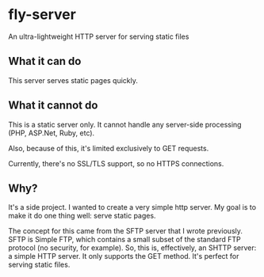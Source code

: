 # fly-server
An ultra-lightweight HTTP server for serving static files


## What it can do
This server serves static pages quickly.

## What it cannot do
This is a static server only.  It cannot handle any server-side processing (PHP, ASP.Net, Ruby, etc).  

Also, because of this, it's limited exclusively to GET requests.

Currently, there's no SSL/TLS support, so no HTTPS connections.

## Why?
It's a side project.  I wanted to create a very simple http server.  My goal is to make it do one thing well: serve static pages.

The concept for this came from the SFTP server that I wrote previously.  SFTP is Simple FTP, which contains a small subset of the standard FTP protocol (no security, for example).  So, this is, effectively, an SHTTP server: a simple HTTP server.  It only supports the GET method.  It's perfect for serving static files.